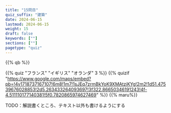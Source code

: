```yaml
---
title: "15問目"
quiz_suffix: "建築"
date: 2024-06-15
lastmod: 2024-06-15
weight: 15
draft: false
keywords: [""]
sections: [""]
pagetype: "quiz"
---
```


{{% qb %}}

{{% quiz "フランス" "イギリス" "オランダ" 3 %}}
{{% quizif "https://www.google.com/maps/embed?pb=!4v1718737167107!6m8!1m7!1sJEq7zrmBkYoK9XMAtziKYg!2m2!1d51.47539676028853!2d5.263433264093697!3f322.86650346191243!4f-4.511110177140381!5f0.7820865974627469" %}}
{{% maru%}}

<div class="googlemap-if ansarea transparent-area">
TODO：解説書くところ、テキスト以外も書けるようにする
</div>